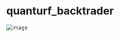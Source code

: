 # quanturf_backtrader
![image](https://user-images.githubusercontent.com/115122150/194187128-0feb075d-7200-44e6-ae23-2366a9f2fec1.png)
